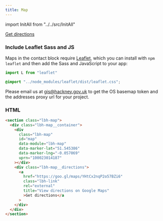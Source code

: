 ```yaml
---
title: Map
---
```


import InitAll from "../../src/InitAll"

<InitAll>

<section class="lbh-map">
<div class="lbh-map__container">
<div class="lbh-map" data-module="lbh-map" data-marker-lat="51.545386" data-marker-lng="-0.057069" uprn="100023014187"></div>
<div class="lbh-map__directions">
<a href="https://goo.gl/maps/YHtCx2nqP2o57BZi6" class="lbh-link" rel="external" title="View directions on Google Maps">Get directions</a>
</div>
</div>
</section>
</InitAll>

### Include Leaflet Sass and JS

Maps in the contact block require [Leaflet](https://leafletjs.com), which you can install with `npm leaflet` and then add the Sass and JavaScript to your app:

```js
import L from "leaflet"
```

```scss
@import "../node_modules/leaflet/dist/leaflet.css";
```
Please email us at gis@hackney.gov.uk to get the OS basemap token and the addresses proxy url for your project. 

### HTML

```html
<section class="lbh-map"> 
  <div class="lbh-map__container">
    <div
      class="lbh-map"
      id="map"
      data-module="lbh-map"
      data-marker-lat="51.545386"
      data-marker-lng="-0.057069"
      uprn="100023014187"
    ></div>
    <div class="lbh-map__directions">
      <a
        href="https://goo.gl/maps/YHtCx2nqP2o57BZi6"
        class="lbh-link"
        rel="external"
        title="View directions on Google Maps"
        >Get directions</a
      >
    </div>
  </div>
</section>
```

